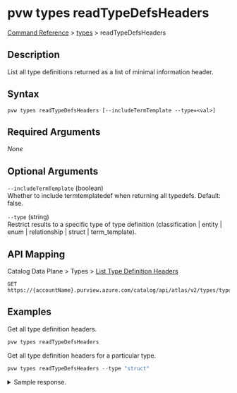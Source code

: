# pvw types readTypeDefsHeaders
[Command Reference](../../../README.md#command-reference) > [types](./main.md) > readTypeDefsHeaders

## Description
List all type definitions returned as a list of minimal information header.

## Syntax
```
pvw types readTypeDefsHeaders [--includeTermTemplate --type=<val>]
```

## Required Arguments
*None*

## Optional Arguments
`--includeTermTemplate` (boolean)  
Whether to include termtemplatedef when returning all typedefs. Default: false.

`--type` (string)  
Restrict results to a specific type of type definition (classification | entity | enum | relationship | struct | term_template).

## API Mapping
Catalog Data Plane > Types > [List Type Definition Headers](https://docs.microsoft.com/en-us/rest/api/purview/catalogdataplane/types/list-type-definition-headers)
```
GET https://{accountName}.purview.azure.com/catalog/api/atlas/v2/types/typedefs/headers
```

## Examples
Get all type definition headers.
```powershell
pvw types readTypeDefsHeaders
```

Get all type definition headers for a particular type.
```powershell
pvw types readTypeDefsHeaders --type "struct"
```

<details><summary>Sample response.</summary>
<p>

```json
[
    {
        "category": "STRUCT",
        "guid": "9e2e9898-17e9-b378-47f9-c946b45bb595",
        "name": "blob_soft_deleted_state",
        "serviceType": "Azure Blob Storage"
    },
    {
        "category": "STRUCT",
        "guid": "e48b74f3-9df8-5d16-2a96-5814a112d91c",
        "name": "aws_tag",
        "serviceType": "aws"
    },
    {
        "category": "STRUCT",
        "guid": "c46b9bfe-aa33-bd98-1ab1-12534b4a4308",
        "name": "aws_cloud_watch_metric",
        "serviceType": "aws"
    },
    {
        "category": "STRUCT",
        "guid": "7eca7b30-b5a5-da54-bcc0-83e4fea11046",
        "name": "aws_s3_access_policy",
        "serviceType": "aws"
    },
    {
        "category": "STRUCT",
        "guid": "8c02797d-fa17-857e-329f-8d47b5270fe8",
        "name": "aws_s3_bucket_lifeCycleRule",
        "serviceType": "aws"
    },
    {
        "category": "STRUCT",
        "guid": "d5e52013-f7a4-db1b-682c-08a7a07f0ffe",
        "name": "cosmosdb_timetolive",
        "serviceType": "Azure Cosmos DB"
    },
    {
        "category": "STRUCT",
        "guid": "fd5e2b6a-6b2f-db01-ae48-0ad67f1efc6e",
        "name": "hive_serde",
        "serviceType": "hive"
    },
    {
        "category": "STRUCT",
        "guid": "f4318336-471c-e256-08f3-0c320b1a3eef",
        "name": "hive_order",
        "serviceType": "hive"
    },
    {
        "category": "STRUCT",
        "guid": "f5e943b6-09dd-d672-a3a5-296546c5c163",
        "name": "fs_permissions",
        "serviceType": "file_system"
    },
    {
        "category": "STRUCT",
        "guid": "d96ff541-abd9-a199-58b6-2deb81e4ca5f",
        "name": "cosmosdb_offer",
        "serviceType": "Azure Cosmos DB"
    },
    {
        "category": "STRUCT",
        "guid": "fcd2963f-b042-e896-53d9-b310c33fd0a1",
        "name": "blob_delete_retention_policy",
        "serviceType": "Azure Blob Storage"
    }
]
```
</p>
</details>
